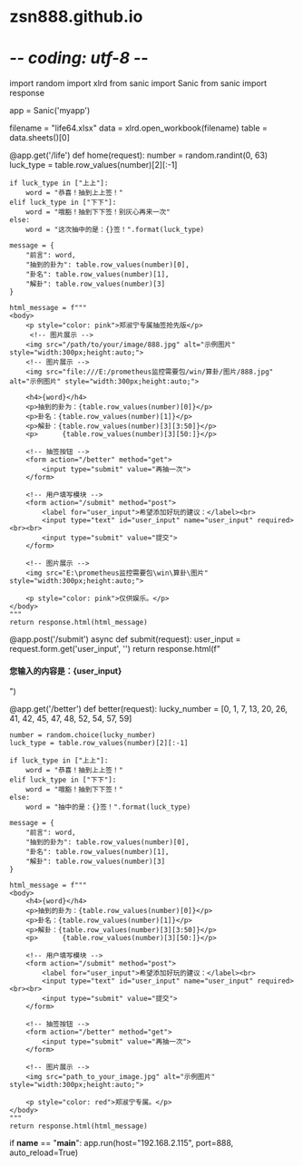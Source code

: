 # zsn888.github.io
# -*- coding: utf-8 -*-
import random
import xlrd
from sanic import Sanic
from sanic import response

app = Sanic('myapp')

filename = "life64.xlsx"
data = xlrd.open_workbook(filename)
table = data.sheets()[0]


@app.get('/life')
def home(request):
    number = random.randint(0, 63)
    luck_type = table.row_values(number)[2][:-1]

    if luck_type in ["上上"]:
        word = "恭喜！抽到上上签！"
    elif luck_type in ["下下"]:
        word = "哦豁！抽到下下签！别灰心再来一次"
    else:
        word = "这次抽中的是：{}签！".format(luck_type)

    message = {
        "前言": word,
        "抽到的卦为": table.row_values(number)[0],
        "卦名": table.row_values(number)[1],
        "解卦": table.row_values(number)[3]
    }

    html_message = f"""  
    <body>  
        <p style="color: pink">郑淑宁专属抽签抢先版</p>  
         <!-- 图片展示 -->   
        <img src="/path/to/your/image/888.jpg" alt="示例图片" style="width:300px;height:auto;">
        <!-- 图片展示 -->  
        <img src="file:///E:/prometheus监控需要包/win/算卦/图片/888.jpg" alt="示例图片" style="width:300px;height:auto;">
        
        <h4>{word}</h4>  
        <p>抽到的卦为：{table.row_values(number)[0]}</p>  
        <p>卦名：{table.row_values(number)[1]}</p>  
        <p>解卦：{table.row_values(number)[3][3:50]}</p>  
        <p>      {table.row_values(number)[3][50:]}</p>  

        <!-- 抽签按钮 -->  
        <form action="/better" method="get">  
            <input type="submit" value="再抽一次">  
        </form> 

        <!-- 用户填写模块 -->  
        <form action="/submit" method="post">  
            <label for="user_input">希望添加好玩的建议：</label><br>  
            <input type="text" id="user_input" name="user_input" required><br><br>  
            <input type="submit" value="提交">  
        </form>  

        <!-- 图片展示 -->  
        <img src="E:\prometheus监控需要包\win\算卦\图片" style="width:300px;height:auto;">  

        <p style="color: pink">仅供娱乐。</p>  
    </body>  
    """
    return response.html(html_message)


@app.post('/submit')
async def submit(request):
    user_input = request.form.get('user_input', '')
    return response.html(f"<h4>您输入的内容是：{user_input}</h4>")


@app.get('/better')
def better(request):
    lucky_number = [0, 1, 7, 13, 20, 26, 41, 42, 45, 47, 48, 52, 54, 57, 59]

    number = random.choice(lucky_number)
    luck_type = table.row_values(number)[2][:-1]

    if luck_type in ["上上"]:
        word = "恭喜！抽到上上签！"
    elif luck_type in ["下下"]:
        word = "哦豁！抽到下下签！"
    else:
        word = "抽中的是：{}签！".format(luck_type)

    message = {
        "前言": word,
        "抽到的卦为": table.row_values(number)[0],
        "卦名": table.row_values(number)[1],
        "解卦": table.row_values(number)[3]
    }

    html_message = f"""  
    <body>  
        <h4>{word}</h4>  
        <p>抽到的卦为：{table.row_values(number)[0]}</p>  
        <p>卦名：{table.row_values(number)[1]}</p>  
        <p>解卦：{table.row_values(number)[3][3:50]}</p>  
        <p>      {table.row_values(number)[3][50:]}</p>  

        <!-- 用户填写模块 -->  
        <form action="/submit" method="post">  
            <label for="user_input">希望添加好玩的建议：</label><br>  
            <input type="text" id="user_input" name="user_input" required><br><br>  
            <input type="submit" value="提交">  
        </form>  
        
        <!-- 抽签按钮 -->  
        <form action="/better" method="get">  
            <input type="submit" value="再抽一次">  
        </form> 
        
        <!-- 图片展示 -->  
        <img src="path_to_your_image.jpg" alt="示例图片" style="width:300px;height:auto;">  

        <p style="color: red">郑淑宁专属。</p>  
    </body>  
    """
    return response.html(html_message)


if __name__ == "__main__":
    app.run(host="192.168.2.115", port=888, auto_reload=True)
